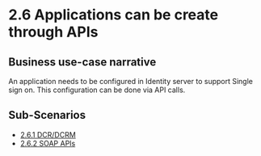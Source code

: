 # 2.6 Applications can be create through APIs

## Business use-case narrative
An application needs to be configured in Identity server to support Single sign on. This configuration can be done 
via API calls. 

## Sub-Scenarios
- [2.6.1 DCR/DCRM](2.6.1-dcr-apis/README.md)
- [2.6.2 SOAP APIs](2.6.2-soap-apis/README.md)
